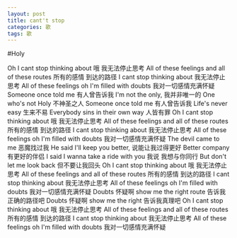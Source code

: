 ```yaml
---
layout: post
title: cant't stop
categories: 歌
tags: 歌
---
```

#Holy

Oh I cant stop thinking about 
哦 我无法停止思考
All of these feelings and all of these routes 
所有的感情 到达的路径
I cant stop thinking about 
我无法停止思考
All of these feelings oh I'm filled with doubts 
我对一切感情充满怀疑
Someone once told me 
有人曾告诉我
I'm not the only, 
我并非唯一的
One who's not Holy 
不神圣之人
Someone once told me 
有人曾告诉我
Life's never easy 
生来不易
Everybody sins in their own way 
人皆有罪
Oh I cant stop thinking about 
哦 我无法停止思考
All of these feelings and all of these routes 
所有的感情 到达的路径
I cant stop thinking about 
我无法停止思考
All of these feelings oh I'm filled with doubts 
我对一切感情充满怀疑
The devil came to me 
恶魔找过我
He said I'll keep you better, 
说能让我过得更好
Better company 
有更好的伴侣
I said I wanna take a ride with you 
我说 我想与你同行
But don't let me look back 
但不要让我回头
Oh I cant stop thinking about 
哦 我无法停止思考
All of these feelings and all of these routes 
所有的感情 到达的路径
I cant stop thinking about 
我无法停止思考
All of these feelings oh I'm filled with doubts 
我对一切感情充满怀疑
Doubts 
怀疑啊
show me the right route 
告诉我正确的路径吧
Doubts 
怀疑啊
show me the right 
告诉我真理吧
Oh I cant stop thinking about 
哦 我无法停止思考
All of these feelings and all of these routes 
所有的感情 到达的路径
I cant stop thinking about 
我无法停止思考
All of these feelings oh I'm filled with doubts 
我对一切感情充满怀疑
